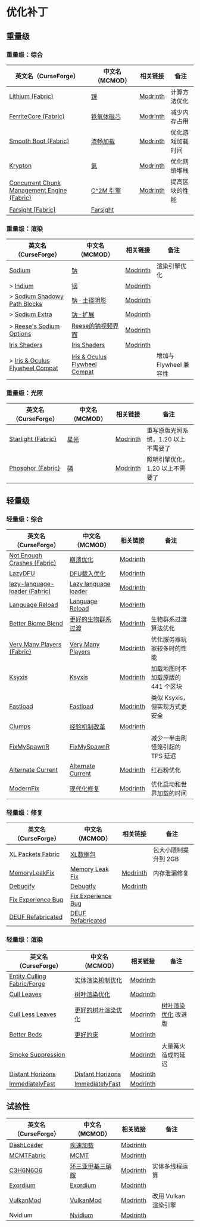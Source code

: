 # 优化补丁

## 重量级

### 重量级：综合

| 英文名（CurseForge）                                                                                    | 中文名（MCMOD）                                    | 相关链接                                               | 备注             |
| ------------------------------------------------------------------------------------------------------- | -------------------------------------------------- | ------------------------------------------------------ | ---------------- |
| [Lithium (Fabric)](https://www.curseforge.com/minecraft/mc-mods/lithium)                                | [锂](https://www.mcmod.cn/class/2292.html)         | [Modrinth](https://modrinth.com/mod/lithium)           | 计算方法优化     |
| [FerriteCore (Fabric)](https://www.curseforge.com/minecraft/mc-mods/ferritecore-fabric)                 | [铁氧体磁芯](https://www.mcmod.cn/class/3888.html) | [Modrinth](https://modrinth.com/mod/ferrite-core)      | 减少内存占用     |
| [Smooth Boot (Fabric)](https://www.curseforge.com/minecraft/mc-mods/smooth-boot)                        | [流畅加载](https://www.mcmod.cn/class/3422.html)   | [Modrinth](https://modrinth.com/mod/smoothboot-fabric) | 优化游戏加载时间 |
| [Krypton](https://www.curseforge.com/minecraft/mc-mods/krypton)                                         | [氪](https://www.mcmod.cn/class/3399.html)         | [Modrinth](https://modrinth.com/mod/krypton)           | 优化网络堆栈     |
| [Concurrent Chunk Management Engine (Fabric)](https://www.curseforge.com/minecraft/mc-mods/c2me-fabric) | [C^2M 引擎](https://www.mcmod.cn/class/3511.html)  | [Modrinth](https://modrinth.com/mod/c2me-fabric)       | 提高区块的性能   |
| [Farsight [Fabric]](https://www.curseforge.com/minecraft/mc-mods/farsight-fabric)                       | [Farsight](https://www.mcmod.cn/class/5224.html)   |                                                        |                  |

### 重量级：渲染

| 英文名（CurseForge）                                                                                    | 中文名（MCMOD）                                                       | 相关链接                                                        | 备注                   |
| ------------------------------------------------------------------------------------------------------- | --------------------------------------------------------------------- | --------------------------------------------------------------- | ---------------------- |
| [Sodium](https://www.curseforge.com/minecraft/mc-mods/sodium)                                           | [钠](https://www.mcmod.cn/class/2785.html)                            | [Modrinth](https://modrinth.com/mod/sodium)                     | 渲染引擎优化           |
| > [Indium](https://www.curseforge.com/minecraft/mc-mods/indium)                                         | [铟](https://www.mcmod.cn/class/3413.html)                            | [Modrinth](https://modrinth.com/mod/indium)                     |                        |
| > [Sodium Shadowy Path Blocks](https://www.curseforge.com/minecraft/mc-mods/sodium-shadowy-path-blocks) | [钠 · 土径阴影](https://www.mcmod.cn/class/5654.html)                 | [Modrinth](https://modrinth.com/mod/sodium-shadowy-path-blocks) |                        |
| > [Sodium Extra](https://www.curseforge.com/minecraft/mc-mods/sodium-extra)                             | [钠 · 扩展](https://www.mcmod.cn/class/3701.html)                     | [Modrinth](https://modrinth.com/mod/sodium-extra)               |                        |
| > [Reese's Sodium Options](https://www.curseforge.com/minecraft/mc-mods/reeses-sodium-options)          | [Reese的钠视频界面](https://www.mcmod.cn/class/4905.html)             | [Modrinth](https://modrinth.com/mod/reeses-sodium-options)      |                        |
| [Iris Shaders](https://www.curseforge.com/minecraft/mc-mods/irisshaders)                                | [Iris Shaders](https://www.mcmod.cn/class/3697.html)                  | [Modrinth](https://modrinth.com/mod/iris)                       |                        |
| > [Iris & Oculus Flywheel Compat](https://www.curseforge.com/minecraft/mc-mods/iris-flywheel-compat)    | [Iris & Oculus Flywheel Compat](https://www.mcmod.cn/class/7283.html) |                                                                 | 增加与 Flywheel 兼容性 |

### 重量级：光照

| 英文名（CurseForge）                                                         | 中文名（MCMOD）                              | 相关链接                                       | 备注                                |
| ---------------------------------------------------------------------------- | -------------------------------------------- | ---------------------------------------------- | ----------------------------------- |
| [Starlight (Fabric)](https://www.curseforge.com/minecraft/mc-mods/starlight) | [星光](https://www.mcmod.cn/class/3303.html) | [Modrinth](https://modrinth.com/mod/starlight) | 重写原版光照系统，1.20 以上不需要了 |
| [Phosphor (Fabric)](https://www.curseforge.com/minecraft/mc-mods/phosphor)   | [磷](https://www.mcmod.cn/class/1766.html)   | [Modrinth](https://modrinth.com/mod/phosphor)  | 照明引擎优化，1.20 以上不需要了     |

## 轻量级

### 轻量级：综合

| 英文名（CurseForge）                                                                               | 中文名（MCMOD）                                              | 相关链接                                                  | 备注                              |
| -------------------------------------------------------------------------------------------------- | ------------------------------------------------------------ | --------------------------------------------------------- | --------------------------------- |
| [Not Enough Crashes (Fabric)](https://www.curseforge.com/minecraft/mc-mods/not-enough-crashes)     | [崩溃优化](https://www.mcmod.cn/class/2441.html)             | [Modrinth](https://modrinth.com/mod/notenoughcrashes)     |                                   |
| [LazyDFU](https://www.curseforge.com/minecraft/mc-mods/lazydfu)                                    | [DFU载入优化](https://www.mcmod.cn/class/3407.html)          | [Modrinth](https://modrinth.com/mod/lazydfu)              |                                   |
| [lazy-language-loader (Fabric)](https://www.curseforge.com/minecraft/mc-mods/lazy-language-loader) | [Lazy language loader](https://www.mcmod.cn/class/4836.html) | [Modrinth](https://modrinth.com/mod/lazy-language-loader) |                                   |
| [Language Reload](https://www.curseforge.com/minecraft/mc-mods/language-reload)                    | [Language Reload](https://www.mcmod.cn/class/6596.html)      | [Modrinth](https://modrinth.com/mod/language-reload)      |                                   |
| [Better Biome Blend](https://www.curseforge.com/minecraft/mc-mods/better-biome-blend)              | [更好的生物群系过渡](https://www.mcmod.cn/class/6107.html)   | [Modrinth](https://modrinth.com/mod/better-biome-blend)   | 生物群系过渡算法优化              |
| [Very Many Players (Fabric)](https://www.curseforge.com/minecraft/mc-mods/vmp-fabric)              | [Very Many Players](https://www.mcmod.cn/class/6473.html)    | [Modrinth](https://modrinth.com/mod/vmp-fabric)           | 优化服务器玩家较多时的性能        |
| [Ksyxis](https://www.curseforge.com/minecraft/mc-mods/ksyxis)                                      | [Ksyxis](https://www.mcmod.cn/class/5104.html)               | [Modrinth](https://modrinth.com/mod/ksyxis)               | 加载地图时不加载原版的 441 个区块 |
| [Fastload](https://www.curseforge.com/minecraft/mc-mods/fastload)                                  | [Fastload](https://www.mcmod.cn/class/7602.html)             | [Modrinth](https://modrinth.com/mod/fastload)             | 类似 Ksyxis，但实现方式更安全     |
| [Clumps](https://www.curseforge.com/minecraft/mc-mods/clumps)                                      | [经验机制改革](https://www.mcmod.cn/class/1499.html)         | [Modrinth](https://modrinth.com/mod/clumps)               |                                   |
| [FixMySpawnR](https://www.curseforge.com/minecraft/mc-mods/fixmyspawnr)                            | [FixMySpawnR](https://www.mcmod.cn/class/7127.html)          |                                                           | 减少一半由刷怪笼引起的 TPS 延迟   |
| [Alternate Current](https://www.curseforge.com/minecraft/mc-mods/alternate-current)                | [Alternate Current](https://www.mcmod.cn/class/7121.html)    | [Modrinth](https://modrinth.com/mod/alternate-current)    | 红石粉优化                        |
| [ModernFix](https://www.curseforge.com/minecraft/mc-mods/modernfix)                                | [现代化修复](https://www.mcmod.cn/class/8714.html)           | [Modrinth](https://modrinth.com/mod/modernfix)            | 优化启动和世界加载的时间          |

### 轻量级：修复

| 英文名（CurseForge）                                                                  | 中文名（MCMOD）                                            | 相关链接                                           | 备注                 |
| ------------------------------------------------------------------------------------- | ---------------------------------------------------------- | -------------------------------------------------- | -------------------- |
| [XL Packets Fabric](https://www.curseforge.com/minecraft/mc-mods/xl-packets-fabric)   | [XL数据包](https://www.mcmod.cn/class/4559.html)           |                                                    | 包大小限制提升到 2GB |
| [MemoryLeakFix](https://www.curseforge.com/minecraft/mc-mods/memoryleakfix)           | [Memory Leak Fix](https://www.mcmod.cn/class/6593.html)    | [Modrinth](https://modrinth.com/mod/memoryleakfix) | 内存泄漏修复         |
| [Debugify](https://www.curseforge.com/minecraft/mc-mods/debugify)                     | [Debugify](https://www.mcmod.cn/class/6178.html)           | [Modrinth](https://modrinth.com/mod/debugify)      |                      |
| [Fix Experience Bug](https://www.curseforge.com/minecraft/mc-mods/fix-experience-bug) | [Fix Experience Bug](https://www.mcmod.cn/class/7616.html) |                                                    |                      |
| [DEUF Refabricated](https://www.curseforge.com/minecraft/mc-mods/deuf-refabricated)   | [DEUF Refabricated](https://www.mcmod.cn/class/11228.html) |                                                    |                      |

### 轻量级：渲染

| 英文名（CurseForge）                                                                      | 中文名（MCMOD）                                            | 相关链接                                               | 备注                                                        |
| ----------------------------------------------------------------------------------------- | ---------------------------------------------------------- | ------------------------------------------------------ | ----------------------------------------------------------- |
| [Entity Culling Fabric/Forge](https://www.curseforge.com/minecraft/mc-mods/entityculling) | [实体渲染机制优化](https://www.mcmod.cn/class/3629.html)   | [Modrinth](https://modrinth.com/mod/entityculling)     |                                                             |
| [Cull Leaves](https://www.curseforge.com/minecraft/mc-mods/cull-leaves)                   | [树叶渲染优化](https://www.mcmod.cn/class/4414.html)       | [Modrinth](https://modrinth.com/mod/cull-leaves)       |                                                             |
| [Cull Less Leaves](https://www.curseforge.com/minecraft/mc-mods/cull-less-leaves)         | [更好的树叶渲染优化](https://www.mcmod.cn/class/6460.html) | [Modrinth](https://modrinth.com/mod/cull-less-leaves)  | [树叶渲染优化](https://www.mcmod.cn/class/4414.html) 改进版 |
| [Better Beds](https://www.curseforge.com/minecraft/mc-mods/better-beds)                   | [更好的床](https://www.mcmod.cn/class/4356.html)           | [Modrinth](https://modrinth.com/mod/better-beds)       |                                                             |
| [Smoke Suppression](https://www.curseforge.com/minecraft/mc-mods/smoke-suppression)       |                                                            | [Modrinth](https://modrinth.com/mod/smoke-suppression) | 大量篝火造成的延迟                                          |
| [Distant Horizons](https://www.curseforge.com/minecraft/mc-mods/distant-horizons)         | [Distant Horizons](https://www.mcmod.cn/class/5009.html)   | [Modrinth](https://modrinth.com/mod/distanthorizons)   |                                                             |
| [ImmediatelyFast](https://www.curseforge.com/minecraft/mc-mods/immediatelyfast)           | [ImmediatelyFast](https://www.mcmod.cn/class/7948.html)    | [Modrinth](https://modrinth.com/mod/immediatelyfast)   |                                                             |

## 试验性

| 英文名（CurseForge）                                                  | 中文名（MCMOD）                                          | 相关链接                                        | 备注                 |
| --------------------------------------------------------------------- | -------------------------------------------------------- | ----------------------------------------------- | -------------------- |
| [DashLoader](https://www.curseforge.com/minecraft/mc-mods/dashloader) | [疾速加载](https://www.mcmod.cn/class/3841.html)         | [Modrinth](https://modrinth.com/mod/dashloader) |                      |
| [MCMTFabric](https://www.curseforge.com/minecraft/mc-mods/mcmtfabric) | [MCMT](https://www.mcmod.cn/class/3153.html)             | [Modrinth](https://modrinth.com/mod/mcmtfabric) |                      |
| [C3H6N6O6](https://www.curseforge.com/minecraft/mc-mods/c3h6n6o6)     | [环三亚甲基三硝胺](https://www.mcmod.cn/class/6841.html) | [Modrinth](https://modrinth.com/mod/c3h6n6o6)   | 实体多线程运算       |
| [Exordium](https://www.curseforge.com/minecraft/mc-mods/exordium)     | [Exordium](https://www.mcmod.cn/class/7540.html)         | [Modrinth](https://modrinth.com/mod/exordium)   |                      |
| [VulkanMod](https://www.curseforge.com/minecraft/mc-mods/vulkanmod)   | [VulkanMod](https://www.mcmod.cn/class/6626.html)        | [Modrinth](https://modrinth.com/mod/vulkanmod)  | 改用 Vulkan 渲染引擎 |
| Nvidium                                                               | [Nvidium](https://www.mcmod.cn/class/10065.html)         | [Modrinth](https://modrinth.com/mod/nvidium)    |                      |
